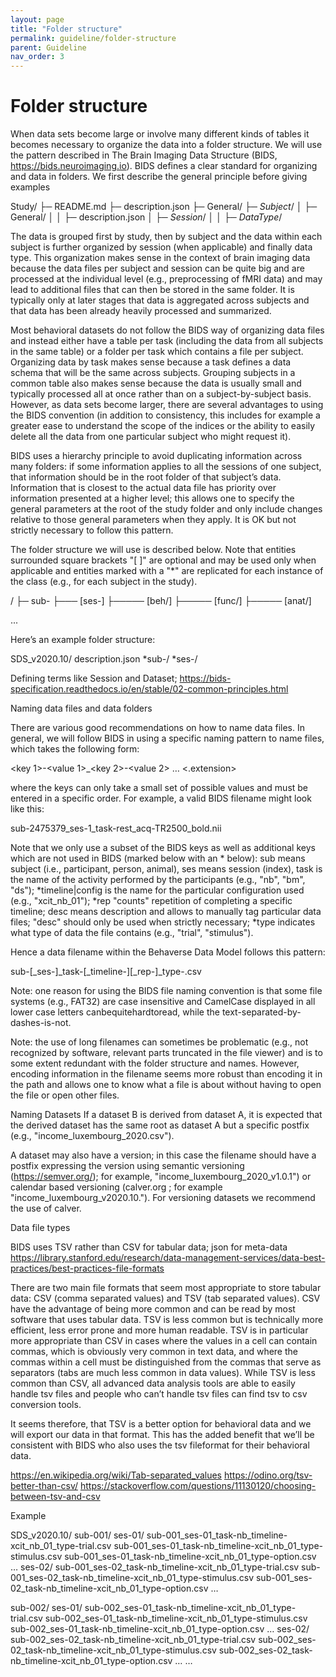 ```yaml
---
layout: page
title: "Folder structure"
permalink: guideline/folder-structure
parent: Guideline
nav_order: 3
---
```


# Folder structure

When data sets become large or involve many different kinds of tables it becomes necessary to organize the data into a folder structure. We will use the pattern described in The Brain Imaging Data Structure (BIDS, https://bids.neuroimaging.io). BIDS defines a clear standard for organizing and data in folders. We first describe the general principle before giving examples


Study/
├─ README.md
├─ description.json
├─ General/
├─ *Subject*/
│  ├─ General/
│  │  ├─ description.json
│  ├─ *Session*/
│  │  ├─ *DataType*/


The data is grouped first by study, then by subject and the data within each subject is further organized by session (when applicable) and finally data type. This organization makes sense in the context of brain imaging data because the data files per subject and session can be quite big and are processed at the individual level (e.g., preprocessing of fMRI data) and may lead to additional files that can then be stored in the same folder. It is typically only at later stages that data is aggregated across subjects and that data has been already heavily processed and summarized.

Most behavioral datasets do not follow the BIDS way of organizing data files and instead either have a table per task (including the data from all subjects in the same table) or a folder per task which contains a file per subject. Organizing data by task makes sense because a task defines a data schema that will be the same across subjects. Grouping subjects in a common table also makes sense because the data is usually small and typically processed all at once rather than on a subject-by-subject basis. However, as data sets become larger, there are several advantages to using the BIDS convention (in addition to consistency, this includes for example a greater ease to understand the scope of the indices or the ability to easily delete all the data from one particular subject who might request it). 


BIDS uses a hierarchy principle to avoid duplicating information across many folders: if some information applies to all the sessions of one subject, that information should be in the root folder of that subject’s data. Information that is closest to the actual data file has priority over information presented at a higher level; this allows one to specify the general parameters at the root of the study folder and only include changes relative to those general parameters when they apply.  It is OK but not strictly necessary to follow this pattern.

The folder structure we will use is described below. Note that entities surrounded square brackets "[ ]" are optional and may be used only when applicable and entities marked with a "*" are replicated for each instance of the class (e.g., for each subject in the study).  

<study-name>/
├─ sub-<label>
├─── [ses-<label>]
├───── [beh/]
├───── [func/]
├───── [anat/]



...


Here’s an example folder structure:

SDS_v2020.10/
	description.json
	*sub-<label>/
		*ses-<label>/





Defining terms like Session and Dataset; 
https://bids-specification.readthedocs.io/en/stable/02-common-principles.html




Naming data files and data folders

There are various good recommendations on how to name data files. In general, we will follow BIDS in using a specific naming pattern to name files, which takes the following form:


<key 1>-<value 1>_<key 2>-<value 2> … <.extension>

where the keys can only take a small set of possible values and must be entered in a specific order. For example, a valid BIDS filename might look like this:

sub-2475379_ses-1_task-rest_acq-TR2500_bold.nii

Note that we only use a subset of the BIDS keys as well as additional keys which are not used in BIDS (marked below with an * below): 
sub means subject (i.e., participant, person, animal), 
ses means session (index), 
task is the name of the activity performed by the participants (e.g., "nb", "bm", "ds"); 
*timeline|config is the name for the particular configuration used (e.g., "xcit_nb_01");
*rep "counts" repetition of completing a specific timeline;
desc means description and allows to manually tag particular data files; "desc" should only be used when strictly necessary;
*type indicates what type of data the file contains (e.g., "trial", "stimulus").


Hence a data filename within the Behaverse Data Model follows this pattern: 

sub-<label>[_ses-<label>]_task-<label>[_timeline-<label>][_rep-<index>]_type-<label>.csv

Note: one reason for using the BIDS file naming convention is that some file systems (e.g., FAT32) are case insensitive and CamelCase displayed in all lower case letters canbequitehardtoread, while the text-separated-by-dashes-is-not.

Note: the use of long filenames can sometimes be problematic (e.g., not recognized by software, relevant parts truncated in the file viewer) and is to some extent redundant with the folder structure and names. However, encoding information in the filename seems more robust than encoding it in the path and allows one to know what a file is about without having to open the file or open other files.











Naming Datasets
If a dataset B is derived from dataset A, it is expected that the derived dataset has the same root as dataset A but a specific postfix (e.g., "income_luxembourg_2020.csv"). 

A dataset may also have a version; in this case the filename should have a postfix expressing the version using semantic versioning (https://semver.org/); for example, "income_luxembourg_2020_v1.0.1") or calendar based versioning (calver.org ; for example "income_luxembourg_v2020.10."). For versioning datasets we recommend the use of calver.


Data file types

BIDS uses TSV rather than CSV for tabular data;
json for meta-data
https://library.stanford.edu/research/data-management-services/data-best-practices/best-practices-file-formats

There are two main file formats that seem most appropriate to store tabular data: CSV (comma separated values) and TSV (tab separated values). CSV have the advantage of being more common and can be read by most software that uses tabular data. TSV is less common but is technically more efficient, less error prone and more human readable. TSV is in particular more appropriate than CSV in cases where the values in a cell can contain commas, which is obviously very common in text data, and where the commas within a cell must be distinguished from the commas that serve as separators (tabs are much less common in data values). While TSV is less common than CSV, all advanced data analysis tools are able to easily handle tsv files and people who can’t handle tsv files can find tsv to csv conversion tools. 

It seems therefore, that TSV is a better option for behavioral data and we will export our data in that format. This has the added benefit that we’ll be consistent with BIDS who also uses the tsv fileformat for their behavioral data.

https://en.wikipedia.org/wiki/Tab-separated_values 
https://odino.org/tsv-better-than-csv/
https://stackoverflow.com/questions/11130120/choosing-between-tsv-and-csv


Example


SDS_v2020.10/
sub-001/
		ses-01/
			sub-001_ses-01_task-nb_timeline-xcit_nb_01_type-trial.csv
sub-001_ses-01_task-nb_timeline-xcit_nb_01_type-stimulus.csv
sub-001_ses-01_task-nb_timeline-xcit_nb_01_type-option.csv
…
		ses-02/
			sub-001_ses-02_task-nb_timeline-xcit_nb_01_type-trial.csv
sub-001_ses-02_task-nb_timeline-xcit_nb_01_type-stimulus.csv
sub-001_ses-02_task-nb_timeline-xcit_nb_01_type-option.csv
…

sub-002/
		ses-01/
			sub-002_ses-01_task-nb_timeline-xcit_nb_01_type-trial.csv
sub-002_ses-01_task-nb_timeline-xcit_nb_01_type-stimulus.csv
sub-002_ses-01_task-nb_timeline-xcit_nb_01_type-option.csv
…
		ses-02/
			sub-002_ses-02_task-nb_timeline-xcit_nb_01_type-trial.csv
sub-002_ses-02_task-nb_timeline-xcit_nb_01_type-stimulus.csv
sub-002_ses-02_task-nb_timeline-xcit_nb_01_type-option.csv
…
	…




